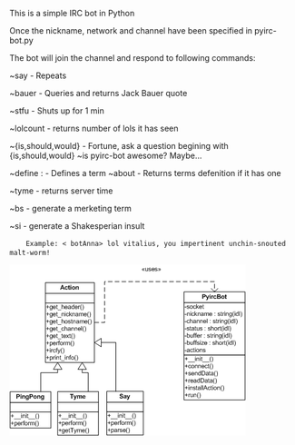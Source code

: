 This is a simple IRC bot in Python

Once the nickname, network and channel have been specified in pyirc-bot.py

The bot will join the channel and respond to following commands:

  ~say <string> - Repeats <string>

  ~bauer - Queries and returns Jack Bauer quote

  ~stfu - Shuts up for 1 min

  ~lolcount - returns number of lols it has seen

  ~{is,should,would} - Fortune, ask a question begining with {is,should,would}
     <vitalius> ~is pyirc-bot awesome?
     <pyirc-bot> Maybe...

  ~define <term>:<def> - Defines a term
  ~about <term> - Returns terms defenition if it has one

  ~tyme - returns server time

  ~bs - generate a merketing term
 
  ~si - generate a Shakesperian insult

        Example: < botAnna> lol vitalius, you impertinent unchin-snouted malt-worm!

![](https://github.com/vitalius/Pyirc-bot/raw/master/pyircbot.png)

